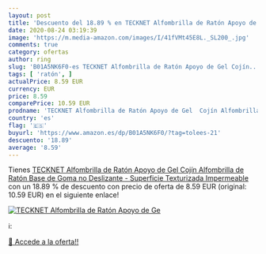```yaml
---
layout: post
title: 'Descuento del 18.89 % en TECKNET Alfombrilla de Ratón Apoyo de Ge'
date: 2020-08-24 03:19:39
image: 'https://m.media-amazon.com/images/I/41fVMt45E8L._SL200_.jpg'
comments: true
category: ofertas
author: ring
slug: 'B01A5NK6F0-es TECKNET Alfombrilla de Ratón Apoyo de Gel Cojín...'
tags: [ 'ratón', ]
actualPrice: 8.59 EUR
currency: EUR
price: 8.59
comparePrice: 10.59 EUR
prodname: 'TECKNET Alfombrilla de Ratón Apoyo de Gel  Cojín Alfombrilla de Ratón  Base de Goma no Deslizante  - Superficie Texturizada Impermeable'
country: 'es'
flag: '🇪🇸'
buyurl: 'https://www.amazon.es/dp/B01A5NK6F0/?tag=tolees-21'
descuento: '18.89'
average: '8.59'
---
```


Tienes [TECKNET Alfombrilla de Ratón Apoyo de Gel  Cojín Alfombrilla de Ratón  Base de Goma no Deslizante  - Superficie Texturizada Impermeable](https://www.amazon.es/dp/B01A5NK6F0/?tag=tolees-21) con un 18.89 % de descuento con precio de oferta de 8.59 EUR (original: 10.59 EUR) en el siguiente enlace!

[![TECKNET Alfombrilla de Ratón Apoyo de Ge](https://m.media-amazon.com/images/I/41fVMt45E8L._SL200_.jpg)](https://www.amazon.es/dp/B01A5NK6F0/?tag=tolees-21)

ℹ️:


[🛒 Accede a la oferta!!](https://www.amazon.es/dp/B01A5NK6F0/?tag=tolees-21)
